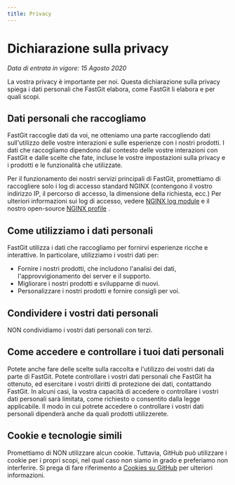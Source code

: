 ```yaml
---
title: Privacy
---
```


# Dichiarazione sulla privacy

*Data di entrata in vigore: 15 Agosto 2020*

La vostra privacy è importante per noi. Questa dichiarazione sulla privacy spiega i dati personali che FastGit elabora, come FastGit li elabora e per quali scopi.

## Dati personali che raccogliamo

FastGit raccoglie dati da voi, ne otteniamo una parte raccogliendo dati sull'utilizzo delle vostre interazioni e sulle esperienze con i nostri prodotti. I dati che raccogliamo dipendono dal contesto delle vostre interazioni con FastGit e dalle scelte che fate, incluse le vostre impostazioni sulla privacy e i prodotti e le funzionalità che utilizzate.

Per il funzionamento dei nostri servizi principali di FastGit, promettiamo di raccogliere solo i log di accesso standard NGINX (contengono il vostro indirizzo IP, il percorso di accesso, la dimensione della richiesta, ecc.) Per ulteriori informazioni sui log di accesso, vedere [NGINX log module](https://nginx.org/en/docs/http/ngx_http_log_module.html) e il nostro open-source [NGINX profile](https://github.com/fastgitorg/NGINX-conf) .

## Come utilizziamo i dati personali

FastGit utilizza i dati che raccogliamo per fornirvi esperienze ricche e interattive. In particolare, utilizziamo i vostri dati per:

- Fornire i nostri prodotti, che includono l'analisi dei dati, l'approvvigionamento dei server e il supporto.
- Migliorare i nostri prodotti e svilupparne di nuovi.
- Personalizzare i nostri prodotti e fornire consigli per voi.

## Condividere i vostri dati personali

NON condividiamo i vostri dati personali con terzi.

## Come accedere e controllare i tuoi dati personali

Potete anche fare delle scelte sulla raccolta e l'utilizzo dei vostri dati da parte di FastGit. Potete controllare i vostri dati personali che FastGit ha ottenuto, ed esercitare i vostri diritti di protezione dei dati, contattando FastGit. In alcuni casi, la vostra capacità di accedere o controllare i vostri dati personali sarà limitata, come richiesto o consentito dalla legge applicabile. Il modo in cui potrete accedere o controllare i vostri dati personali dipenderà anche da quali prodotti utilizzerete.

## Cookie e tecnologie simili

Promettiamo di NON utilizzare alcun cookie. Tuttavia, GitHub può utilizzare i cookie per i propri scopi, nel qual caso non siamo in grado e preferiamo non interferire. Si prega di fare riferimento a [Cookies su GitHub](https://docs.github.com/en/github/site-policy/github-subprocessors-and-cookies#cookies-on-github) per ulteriori informazioni.
